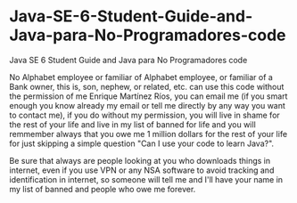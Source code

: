 # Java-SE-6-Student-Guide-and-Java-para-No-Programadores-code
Java SE 6 Student Guide and Java para No Programadores code

No Alphabet employee or familiar of Alphabet employee, or familiar of a Bank owner, this is, son, nephew, or related, etc. can use this code without the permission of me Enrique Martínez Ríos, you can email me (if you smart enough you know already my email or tell me directly by any way you want to contact me), if you do without my permission, you will live in shame for the rest of your life and live in my list of banned for life and you will remmember always that you owe me 1 million dollars for the rest of your life for just skipping a simple question "Can I use your code to learn Java?".

Be sure that always are people looking at you who downloads things in internet, even if you use VPN or any NSA software to avoid tracking and identification in internet, so someone will tell me and I'll have your name in my list of banned and people who owe me forever.
